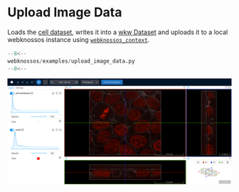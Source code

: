 # Upload Image Data

Loads the [cell dataset](https://scikit-image.org/docs/dev/api/skimage.data.html#skimage.data.cell), writes it into a [wkw Dataset](../../api/webknossos/dataset/dataset.md) and uploads it to a local webknossos instance using [`webknossos_context`](../../api/webknossos/client/context.md#webknossos.client.context.webknossos_context).

```python
--8<--
webknossos/examples/upload_image_data.py
--8<--
```

![Cell Dataset uploaded to WEBKNOSSOS](./upload_image_data_dataset.jpg)
